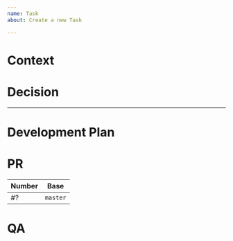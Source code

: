 ```yaml
---
name: Task
about: Create a new Task

---
```


# Context

<!-- WHEN PROPOSED
What is the issue that we are seeing that is motivating this decision or change. 
Give any elements that help understanding where this issue comes from. Leave no 
room for suggestions or implicit deduction.
-->


# Decision

<!-- WHEN PROPOSED
Give details about the architectural decision and what it is doing. Be
extensive: use schemas and references when possible; do not hesitate to use
schemas and references when possible.
-->



---

# Development Plan

<!-- WHEN IN PROGRESS 
In the form of a TODO list, explain how the ticket is going to be tackled and how
you intend to proceed. 

e.g.

- [ ] I intend to extend the existing handlers and use the wallet layer to implement 
  the necessary steps.

- [ ] I plan on testing the endpoint by adding a few integration scenarios
-->


# PR

<!-- WHEN IN PROGRESS
List of all PRs related to this ticket.

e.g.

| Number | Base            |
| ---    | ---             |
| #14    | `master`        |
| #42    | `release/2.0.0` |
-->

| Number   | Base      |
| ---      | ---       |
| #?       | `master`  |


# QA 

<!-- WHEN IN PROGRESS
How are we covering acceptance criteria? Give here manual steps or point to
tests that are covering the technical decision we made.
-->
